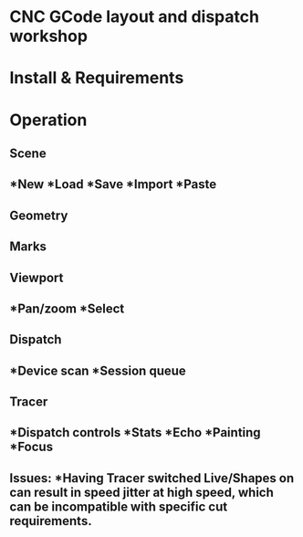 # CNC GCode layout and dispatch workshop

Install & Requirements
======================


Operation
=========


Scene
-----

*New
*Load
*Save
*Import
*Paste
-



Geometry
--------



Marks
-----



Viewport
--------

*Pan/zoom
*Select
-



Dispatch
--------

*Device scan
*Session queue
-


Tracer
------

*Dispatch controls
*Stats
*Echo
*Painting
*Focus
-


Issues:
*Having Tracer switched Live/Shapes on can result in speed jitter at high speed,
which can be incompatible with specific cut requirements.
-
